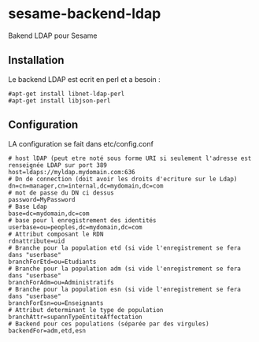# sesame-backend-ldap
Bakend LDAP pour Sesame
## Installation 

Le backend LDAP est ecrit en perl et a besoin : 
```
#apt-get install libnet-ldap-perl
#apt-get install libjson-perl
```
## Configuration 
LA configuration se fait dans etc/config.conf

```
# host lDAP (peut etre noté sous forme URI si seulement l'adresse est renseignée LDAP sur port 389
host=ldaps://myldap.mydomain.com:636
# Dn de connection (doit avoir les droits d'ecriture sur le Ldap)
dn=cn=manager,cn=internal,dc=mydomain,dc=com
# mot de passe du DN ci dessus
password=MyPassword
# Base Ldap
base=dc=mydomain,dc=com
# base pour l enregistrement des identités
userbase=ou=peoples,dc=mydomain,dc=com
# Attribut composant le RDN 
rdnattribute=uid
# Branche pour la population etd (si vide l'enregistrement se fera dans "userbase"
branchForEtd=ou=Etudiants
# Branche pour la population adm (si vide l'enregistrement se fera dans "userbase"
branchForAdm=ou=Administratifs
# Branche pour la population esn (si vide l'enregistrement se fera dans "userbase"
branchForEsn=ou=Enseignants
# Attribut determinant le type de population
branchAttr=supannTypeEntiteAffectation
# Backend pour ces populations (séparée par des virgules)
backendFor=adm,etd,esn

